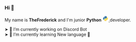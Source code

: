 ### Hi 👋

My name is **TheFrederick** and I'm junior **Python** <a href="https://www.python.org" target="_blank"> <img src="https://raw.githubusercontent.com/devicons/devicon/master/icons/python/python-original.svg" alt="python" width="20" height="20"/> </a> developer.

➤ 🔭 I’m currently working on Discord Bot\
➤ 🌱 I’m currently learning New language 👀
